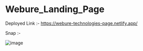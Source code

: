 # Webure_Landing_Page
Deployed Link :- https://webure-technologies-page.netlify.app/

Snap :- 

![image](https://user-images.githubusercontent.com/75311454/216592259-f86b08b1-d0cf-425d-a90a-8cf45bca7c6a.png)

